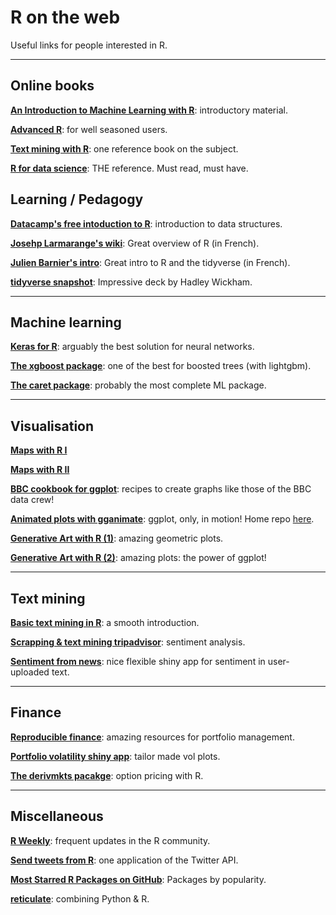 R on the web
================
Useful links for people interested in R.

------------------------------------------------------------------------


Online books
----------

**[An Introduction to Machine Learning with R](https://lgatto.github.io/IntroMachineLearningWithR/index.html)**: introductory material. 

**[Advanced R](http://adv-r.had.co.nz)**: for well seasoned users. 

**[Text mining with R](https://www.tidytextmining.com)**: one reference book on the subject.

**[R for data science](https://r4ds.had.co.nz)**: THE reference. Must read, must have.



Learning / Pedagogy
----

**[Datacamp's free intoduction to R](https://www.datacamp.com/courses/free-introduction-to-r)**: introduction to data structures.

**[Josehp Larmarange's wiki](https://larmarange.github.io/analyse-R/)**: Great overview of R (in French).

**[Julien Barnier's intro](https://juba.github.io/tidyverse/index.html)**: Great intro to R and the tidyverse (in French).

**[tidyverse snapshot](https://speakerdeck.com/hadley/welcome-to-the-tidyverse)**: Impressive deck by Hadley Wickham.

------------------------------------------------------------------------


Machine learning
----------

**[Keras for R](https://blog.rstudio.com/2017/09/05/keras-for-r/)**: arguably the best solution for neural networks.

**[The xgboost package](https://xgboost.readthedocs.io/en/latest/R-package/xgboostPresentation.html)**: one of the best for boosted trees (with lightgbm).

**[The caret package](https://www.machinelearningplus.com/machine-learning/caret-package/)**: probably the most complete ML package.


------------------------------------------------------------------------


Visualisation
----------

**[Maps with R I](http://eriqande.github.io/rep-res-web/lectures/making-maps-with-R.html)**

**[Maps with R II](https://github.com/Robinlovelace/Creating-maps-in-R)**

**[BBC cookbook for ggplot](https://bbc.github.io/rcookbook/)**: recipes to create graphs like those of the BBC data crew!

**[Animated plots with gganimate](https://www.data-imaginist.com/2018/what-are-we-plotting-what-are-we-animating/)**: ggplot, only, in motion! Home repo [here](https://github.com/thomasp85/gganimate).

**[Generative Art with R (1)](https://github.com/cutterkom/generativeart)**: amazing geometric plots.

**[Generative Art with R (2)](https://github.com/marcusvolz/mathart)**: amazing plots: the power of ggplot!

------------------------------------------------------------------------


Text mining
----------

**[Basic text mining in R](https://rstudio-pubs-static.s3.amazonaws.com/265713_cbef910aee7642dc8b62996e38d2825d.html)**: a smooth introduction.

**[Scrapping & text mining tripadvisor](https://towardsdatascience.com/scraping-tripadvisor-text-mining-and-sentiment-analysis-for-hotel-reviews-cc4e20aef333)**: sentiment analysis.

**[Sentiment from news](https://github.com/aleszu/textanalysis-shiny/blob/master/README.md)**: nice flexible shiny app for sentiment in user-uploaded text.


------------------------------------------------------------------------


Finance
----------

**[Reproducible finance](https://www.reproduciblefinance.com/)**: amazing resources for portfolio management.

**[Portfolio volatility shiny app](https://rviews.rstudio.com/2017/08/09/portfolio-volatility-shiny-app/)**: tailor made vol plots.

**[The derivmkts pacakge](https://github.com/rmcd1024/derivmkts)**: option pricing with R.


------------------------------------------------------------------------


Miscellaneous
----------

**[R Weekly](https://www.rweekly.org/)**: frequent updates in the R community.

**[Send tweets from R](https://www.r-bloggers.com/send-tweets-from-r-a-very-short-walkthrough/)**: one application of the Twitter API.

**[Most Starred R Packages on GitHub](https://stevenmortimer.com/most-starred-r-packages-on-github/)**: Packages by popularity.

**[reticulate](https://rstudio.github.io/reticulate/)**: combining Python & R.


